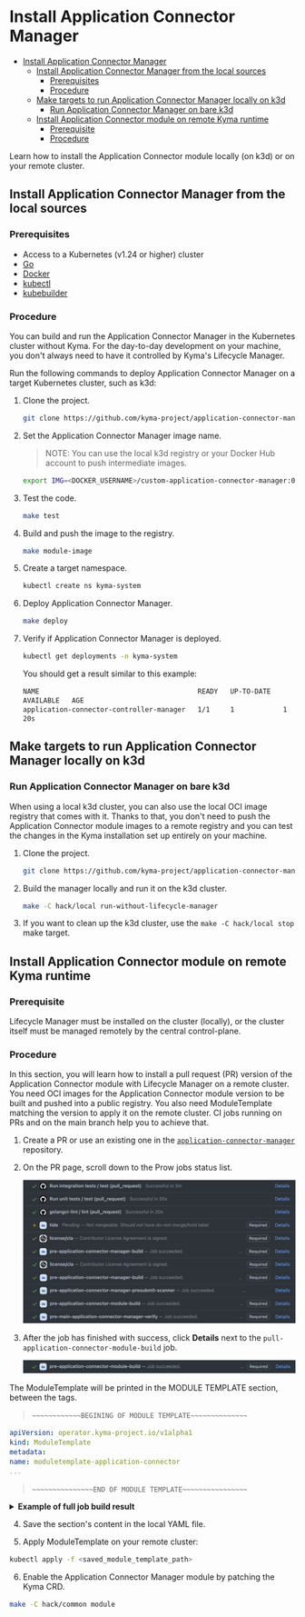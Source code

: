 # Install Application Connector Manager 

- [Install Application Connector Manager](#install-application-connector-manager)
  - [Install Application Connector Manager from the local sources](#install-application-connector-manager-from-the-local-sources)
    - [Prerequisites](#prerequisites)
    - [Procedure](#procedure)
  - [Make targets to run Application Connector Manager locally on k3d](#make-targets-to-run-application-connector-manager-locally-on-k3d)
    - [Run Application Connector Manager on bare k3d](#run-application-connector-manager-on-bare-k3d)
  - [Install Application Connector module on remote Kyma runtime](#install-application-connector-module-on-remote-kyma-runtime)
    - [Prerequisite](#prerequisite)
    - [Procedure](#procedure-1)

Learn how to install the Application Connector module locally (on k3d) or on your remote cluster.

## Install Application Connector Manager from the local sources 

### Prerequisites

- Access to a Kubernetes (v1.24 or higher) cluster
- [Go](https://go.dev/)
- [Docker](https://www.docker.com/)
- [kubectl](https://kubernetes.io/docs/tasks/tools/)
- [kubebuilder](https://book.kubebuilder.io/)

### Procedure

You can build and run the Application Connector Manager in the Kubernetes cluster without Kyma.
For the day-to-day development on your machine, you don't always need to have it controlled by Kyma's Lifecycle Manager.

Run the following commands to deploy Application Connector Manager on a target Kubernetes cluster, such as k3d:

1. Clone the project.

   ```bash
   git clone https://github.com/kyma-project/application-connector-manager.git && cd application-connector-manager/
   ```

2. Set the Application Connector Manager image name.

   > NOTE: You can use the local k3d registry or your Docker Hub account to push intermediate images.  
   ```bash
   export IMG=<DOCKER_USERNAME>/custom-application-connector-manager:0.0.1
   ```

3. Test the code.

   ```bash
   make test
   ```
4. Build and push the image to the registry.

   ```bash
   make module-image
   ```
5. Create a target namespace.

   ```bash
   kubectl create ns kyma-system
   ```

6. Deploy Application Connector Manager.

   ```bash
   make deploy
   ```

7. Verify if Application Connector Manager is deployed.

   ```bash
   kubectl get deployments -n kyma-system
   ```

   You should get a result similar to this example:

   ```
   NAME                                       READY   UP-TO-DATE   AVAILABLE   AGE
   application-connector-controller-manager   1/1     1            1           20s
   ```

## Make targets to run Application Connector Manager locally on k3d

### Run Application Connector Manager on bare k3d

When using a local k3d cluster, you can also use the local OCI image registry that comes with it.
Thanks to that, you don't need to push the Application Connector module images to a remote registry and you can test the changes in the Kyma installation set up entirely on your machine.

1. Clone the project.

   ```bash
   git clone https://github.com/kyma-project/application-connector-manager.git && cd application-connector-manager/
   ```
2. Build the manager locally and run it on the k3d cluster.

   ```bash
   make -C hack/local run-without-lifecycle-manager
   ```
3. If you want to clean up the k3d cluster, use the `make -C hack/local stop` make target.

## Install Application Connector module on remote Kyma runtime

### Prerequisite
Lifecycle Manager must be installed on the cluster (locally), or the cluster itself must be managed remotely by the central control-plane.

### Procedure
In this section, you will learn how to install a pull request (PR) version of the Application Connector module with Lifecycle Manager on a remote cluster.
You need OCI images for the Application Connector module version to be built and pushed into a public registry. You also need ModuleTemplate matching the version to apply it on the remote cluster.
CI jobs running on PRs and on the main branch help you to achieve that.

1. Create a PR or use an existing one in the [`application-connector-manager`](https://github.com/kyma-project/application-connector-manager) repository. 
2. On the PR page, scroll down to the Prow jobs status list. 

   ![Prow job status](../assets/prow_job_status.png)

3. After the job has finished with success, click **Details** next to the `pull-application-connector-module-build` job.

   ![Pull Application Connector module build](../assets/pull_application-connector_module_build.png)

The ModuleTemplate will be printed in the MODULE TEMPLATE section, between the tags.

> `~~~~~~~~~~~~BEGINING OF MODULE TEMPLATE~~~~~~~~~~~~~~`

   ```yaml
   apiVersion: operator.kyma-project.io/v1alpha1
   kind: ModuleTemplate
   metadata:
   name: moduletemplate-application-connector
   ...
   ```

> `~~~~~~~~~~~~~~~END OF MODULE TEMPLATE~~~~~~~~~~~~~~~~`

<details>
<summary><b>Example of full job build result</b></summary>

   ```text
.1.8
go: downloading github.com/mattn/go-isatty v0.0.12
go: downloading sigs.k8s.io/json v0.0.0-20220713155537-f223a00ba0e2
go: downloading gopkg.in/inf.v0 v0.9.1
go: downloading golang.org/x/sys v0.0.0-20220722155257-8c9f86f7a55f
go: downloading golang.org/x/net v0.0.0-20220722155237-a158d28d115b
go: downloading golang.org/x/mod v0.6.0-dev.0.20220419223038-86c51ed26bb4
go: downloading github.com/json-iterator/go v1.1.12
go: downloading github.com/go-logr/logr v1.2.3
go: downloading github.com/modern-go/concurrent v0.0.0-20180306012644-bacd9c7ef1dd
go: downloading github.com/modern-go/reflect2 v1.0.2
go: downloading golang.org/x/text v0.3.7
/home/prow/go/src/github.com/kyma-project/application-connector-manager/bin/controller-gen rbac:roleName=manager-role crd webhook paths="./..." output:crd:artifacts:config=config/crd/bases
cd config/manager && /home/prow/go/src/github.com/kyma-project/application-connector-manager/bin/kustomize edit set image controller=europe-docker.pkg.dev/kyma-project/dev/application-connector-manager:PR-73
/home/prow/go/src/github.com/kyma-project/application-connector-manager/bin/kustomize build config/default > application-connector-manager.yaml
bash: line 1: gcloud: command not found
cd config/manager && /home/prow/go/src/github.com/kyma-project/application-connector-manager/bin/kustomize edit set image controller=europe-docker.pkg.dev/kyma-project/dev/application-connector-manager:PR-73
[0;33;1mWARNING: This command is experimental and might change in its final version. Use at your own risk.
[0m- Module built
- Default CR validation succeeded
- Module archive created
- Adding layers to archive...
- Security scanning configured
- Module successfully pushed to "europe-docker.pkg.dev/kyma-project/dev/unsigned"
- Template successfully generated at moduletemplate.yaml
make[1]: Leaving directory '/home/prow/go/src/github.com/kyma-project/application-connector-manager'
\n~~~~~~~~~~~~BEGINING OF MODULE TEMPLATE~~~~~~~~~~~~~~
apiVersion: operator.kyma-project.io/v1beta2
kind: ModuleTemplate
metadata:
  name: application-connector-fast
  namespace: kcp-system
  labels:
    "operator.kyma-project.io/module-name": "application-connector"
  annotations:
    "operator.kyma-project.io/doc-url": "https://kyma-project.io/#/application-connector-manager/user/README"
    "operator.kyma-project.io/is-cluster-scoped": "false"
    "operator.kyma-project.io/module-version": "0.0.10-PR-73" 
spec:
  channel: fast 
  data:
    apiVersion: operator.kyma-project.io/v1alpha1
    kind: ApplicationConnector
    metadata:
      namespace: kyma-system
      labels:
        app.kubernetes.io/name: applicationconnector
        app.kubernetes.io/instance: applicationconnector-sample
        app.kubernetes.io/part-of: application-connector-manager
        app.kuberentes.io/managed-by: kustomize
        app.kubernetes.io/created-by: application-connector-manager
      name: applicationconnector-sample
    spec: {}
  descriptor:
    component:
      componentReferences: []
      labels:
      - name: security.kyma-project.io/scan
        value: enabled
        version: v1
      name: kyma-project.io/module/application-connector
      provider: '{"name":"kyma-project.io","labels":[{"name":"kyma-project.io/built-by","value":"cli","version":"v1"}]}'
      repositoryContexts:
      - baseUrl: europe-docker.pkg.dev/kyma-project/dev/unsigned
        componentNameMapping: urlPath
        type: OCIRegistry
      resources:
      - access:
          globalAccess:
            digest: sha256:0bae5aaacc545d1ce3e2f006622db906080035de33d03de3e909bc20c26d5349
            mediaType: application/octet-stream
            ref: europe-docker.pkg.dev/kyma-project/dev/unsigned/component-descriptors/kyma-project.io/module/application-connector
            size: 18727
            type: ociBlob
          localReference: sha256:0bae5aaacc545d1ce3e2f006622db906080035de33d03de3e909bc20c26d5349
          mediaType: application/octet-stream
          type: localBlob
        name: raw-manifest
        relation: local
        type: yaml
        version: 0.0.10-PR-73
      - access:
          imageReference: europe-docker.pkg.dev/kyma-project/prod/application-connector-manager:v20231013-6f235afa
          type: ociRegistry
        labels:
        - name: scan.security.kyma-project.io/type
          value: third-party-image
          version: v1
        name: application-connector-manager
        relation: external
        type: ociImage
        version: v20231013-6f235afa
      sources:
      - access:
          commit: 4878b1dc6ea8f4d56e56ab854c0bf13129c9cfe1
          repoUrl: https://github.com/kyma-project/application-connector-manager
          type: gitHub
        labels:
        - name: git.kyma-project.io/ref
          value: refs/heads/main
          version: v1
        - name: scan.security.kyma-project.io/dev-branch
          value: ""
          version: v1
        - name: scan.security.kyma-project.io/rc-tag
          value: ""
          version: v1
        - name: scan.security.kyma-project.io/language
          value: golang-mod
          version: v1
        - name: scan.security.kyma-project.io/exclude
          value: '**/*_test.go'
          version: v1
        name: module-sources
        type: Github
        version: 0.0.10-PR-73
      version: 0.0.10-PR-73
    meta:
      schemaVersion: v2
\n~~~~~~~~~~~~~~~END OF MODULE TEMPLATE~~~~~~~~~~~~~~~~
make: Leaving directory '/home/prow/go/src/github.com/kyma-project/application-connector-manager/hack/ci'
   ```
</details>

   4. Save the section's content in the local YAML file.

   5. Apply ModuleTemplate on your remote cluster:

   ```bash
   kubectl apply -f <saved_module_template_path>
   ```

   6. Enable the Application Connector Manager module by patching the Kyma CRD.

   ```bash
   make -C hack/common module
   ```
